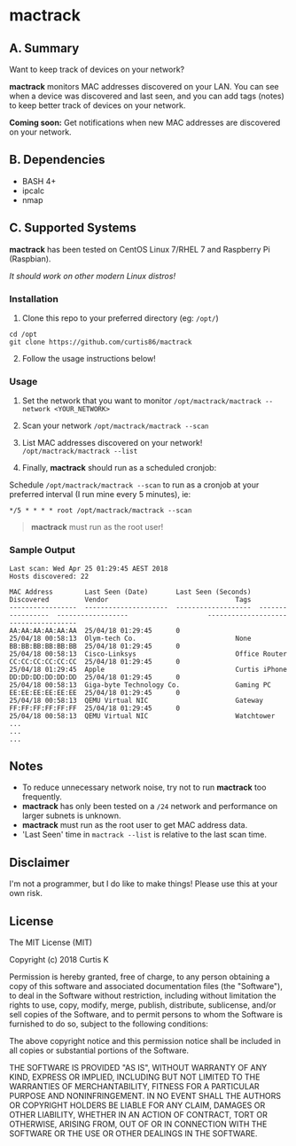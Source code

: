 # mactrack

## A. Summary

Want to keep track of devices on your network? 

**mactrack** monitors MAC addresses discovered on your LAN. You can see when a device was discovered and last seen, and you can add tags (notes) to keep better track of devices on your network.

**Coming soon:** Get notifications when new MAC addresses are discovered on your network.

## B. Dependencies

 * BASH 4+
 * ipcalc
 * nmap

## C. Supported Systems

**mactrack** has been tested on CentOS Linux 7/RHEL 7 and Raspberry Pi (Raspbian). 

*It should work on other modern Linux distros!*

### Installation

1. Clone this repo to your preferred directory (eg: `/opt/`)

```
cd /opt
git clone https://github.com/curtis86/mactrack
```

2. Follow the usage instructions below!

### Usage

1) Set the network that you want to monitor `/opt/mactrack/mactrack --network <YOUR_NETWORK>`

2) Scan your network `/opt/mactrack/mactrack --scan`

3) List MAC addresses discovered on your network! `/opt/mactrack/mactrack --list`

4) Finally, **mactrack** should run as a scheduled cronjob:

 Schedule `/opt/mactrack/mactrack --scan` to run as a cronjob at your preferred interval (I run mine every 5 minutes), ie:

`*/5 * * * * root /opt/mactrack/mactrack --scan`

> **mactrack** must run as the root user!

### Sample Output
```
Last scan: Wed Apr 25 01:29:45 AEST 2018
Hosts discovered: 22

MAC Address        Last Seen (Date)       Last Seen (Seconds)  Discovered         Vendor                                Tags
-----------------  ---------------------  -------------------  -----------------  ------------------                    -------------------------------------
AA:AA:AA:AA:AA:AA  25/04/18 01:29:45      0                    25/04/18 00:58:13  Olym-tech Co.                         None
BB:BB:BB:BB:BB:BB  25/04/18 01:29:45      0                    25/04/18 00:58:13  Cisco-Linksys                         Office Router
CC:CC:CC:CC:CC:CC  25/04/18 01:29:45      0                    25/04/18 01:29:45  Apple                                 Curtis iPhone
DD:DD:DD:DD:DD:DD  25/04/18 01:29:45      0                    25/04/18 00:58:13  Giga-byte Technology Co.              Gaming PC
EE:EE:EE:EE:EE:EE  25/04/18 01:29:45      0                    25/04/18 00:58:13  QEMU Virtual NIC                      Gateway
FF:FF:FF:FF:FF:FF  25/04/18 01:29:45      0                    25/04/18 00:58:13  QEMU Virtual NIC                      Watchtower
...
...
...
```

## Notes

* To reduce unnecessary network noise, try not to run **mactrack** too frequently.
* **mactrack** has only been tested on a `/24` network and performance on larger subnets is unknown.
* **mactrack** must run as the root user to get MAC address data.
* 'Last Seen' time in `mactrack --list` is relative to the last scan time.

## Disclaimer

I'm not a programmer, but I do like to make things! Please use this at your own risk.

## License

The MIT License (MIT)

Copyright (c) 2018 Curtis K

Permission is hereby granted, free of charge, to any person obtaining a copy of this software and associated documentation files (the "Software"), to deal in the Software without restriction, including without limitation the rights to use, copy, modify, merge, publish, distribute, sublicense, and/or sell copies of the Software, and to permit persons to whom the Software is furnished to do so, subject to the following conditions:

The above copyright notice and this permission notice shall be included in all copies or substantial portions of the Software.

THE SOFTWARE IS PROVIDED "AS IS", WITHOUT WARRANTY OF ANY KIND, EXPRESS OR IMPLIED, INCLUDING BUT NOT LIMITED TO THE WARRANTIES OF MERCHANTABILITY, FITNESS FOR A PARTICULAR PURPOSE AND NONINFRINGEMENT. IN NO EVENT SHALL THE AUTHORS OR COPYRIGHT HOLDERS BE LIABLE FOR ANY CLAIM, DAMAGES OR OTHER LIABILITY, WHETHER IN AN ACTION OF CONTRACT, TORT OR OTHERWISE, ARISING FROM, OUT OF OR IN CONNECTION WITH THE SOFTWARE OR THE USE OR OTHER DEALINGS IN THE SOFTWARE.